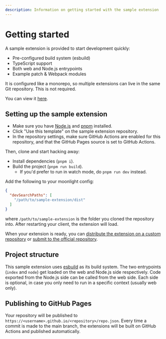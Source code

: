 ```yaml
---
description: Information on getting started with the sample extension
---
```


# Getting started

A sample extension is provided to start development quickly:

- Pre-configured build system (esbuild)
- TypeScript support
- Both web and Node.js entrypoints
- Example patch & Webpack modules

It is configured like a monorepo, so multiple extensions can live in the same Git repository. This is not required.

You can view it [here](https://github.com/moonlight-mod/sample-extension).

## Setting up the sample extension

- Make sure you have [Node.js](https://nodejs.org/en) and [pnpm](https://pnpm.io) installed.
- Click "Use this template" on the sample extension repository.
- In the repository settings, make sure GitHub Actions are enabled for this repository, and that the GitHub Pages source is set to GitHub Actions.

Then, clone and start hacking away:

- Install dependencies (`pnpm i`).
- Build the project (`pnpm run build`).
  - If you'd prefer to run in watch mode, do `pnpm run dev` instead.

Add the following to your moonlight config:

```json
{
  "devSearchPaths": [
    "/path/to/sample-extension/dist"
  ]
}
```

where `/path/to/sample-extension` is the folder you cloned the repository into. After restarting your client, the extension will load.

When your extension is ready, you can [distribute the extension on a custom repository](#publishing-to-github-pages) or [submit to the official repository](/docs/ext-dev/official-repository).

## Project structure

This sample extension uses [esbuild](https://esbuild.github.io) as its build system. The two entrypoints (`index` and `node`) get loaded on the web and Node.js side respectively. Code exported from the Node.js side can be called from the web side. Each side is optional, in case you only need to run in a specific context (usually web only).

## Publishing to GitHub Pages

Your repository will be published to `https://<username>.github.io/<repository>/repo.json`. Every time a commit is made to the main branch, the extensions will be built on GitHub Actions and published automatically.
